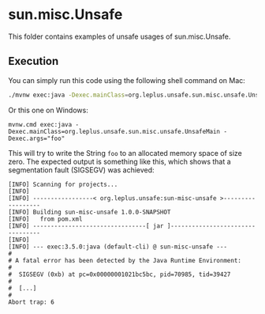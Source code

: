 # sun.misc.Unsafe

This folder contains examples of unsafe usages of sun.misc.Unsafe.

## Execution

You can simply run this code using the following shell command on Mac:

```bash
./mvnw exec:java -Dexec.mainClass=org.leplus.unsafe.sun.misc.unsafe.UnsafeMain -Dexec.args="foo"
```

Or this one on Windows:

```batch
mvnw.cmd exec:java -Dexec.mainClass=org.leplus.unsafe.sun.misc.unsafe.UnsafeMain -Dexec.args="foo"
```

This will try to write the String `foo` to an allocated memory space
of size zero. The expected output is something like this, which shows that a
segmentation fault (SIGSEGV) was achieved:

```text
[INFO] Scanning for projects...
[INFO] 
[INFO] -----------------< org.leplus.unsafe:sun-misc-unsafe >------------------
[INFO] Building sun-misc-unsafe 1.0.0-SNAPSHOT
[INFO]   from pom.xml
[INFO] --------------------------------[ jar ]---------------------------------
[INFO] 
[INFO] --- exec:3.5.0:java (default-cli) @ sun-misc-unsafe ---
#
# A fatal error has been detected by the Java Runtime Environment:
#
#  SIGSEGV (0xb) at pc=0x00000001021bc5bc, pid=70985, tid=39427
#
#  [...]
#
Abort trap: 6
```